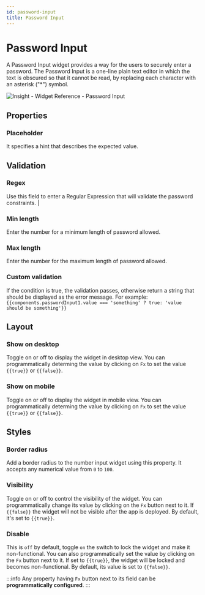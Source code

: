 ```yaml
---
id: password-input
title: Password Input
---
```

# Password Input

A Password Input widget provides a way for the users to securely enter a password. The Password Input is a one-line plain text editor in which the text is obscured so that it cannot be read, by replacing each character with an asterisk ("*") symbol.

<div style={{textAlign: 'center'}}>

![Insight - Widget Reference - Password Input](/_images/insight2/widgets/password-input/password-input.gif)

</div>

## Properties

### Placeholder

It specifies a hint that describes the expected value.

## Validation

### Regex

Use this field to enter a Regular Expression that will validate the password constraints. |
### Min length

Enter the number for a minimum length of password allowed.

### Max length

Enter the number for the maximum length of password allowed.

### Custom validation

If the condition is true, the validation passes, otherwise return a string that should be displayed as the error message. For example: `{{components.passwordInput1.value === 'something' ? true: 'value should be something'}}`

## Layout

### Show on desktop

Toggle on or off to display the widget in desktop view. You can programmatically determing the value by clicking on `Fx` to set the value `{{true}}` or `{{false}}`.
### Show on mobile

Toggle on or off to display the widget in mobile view. You can programmatically determing the value by clicking on `Fx` to set the value `{{true}}` or `{{false}}`.

## Styles

### Border radius

Add a border radius to the number input widget using this property. It accepts any numerical value from `0` to `100`.

### Visibility

Toggle on or off to control the visibility of the widget. You can programmatically change its value by clicking on the `Fx` button next to it. If `{{false}}` the widget will not be visible after the app is deployed. By default, it's set to `{{true}}`.

### Disable

This is `off` by default, toggle `on` the switch to lock the widget and make it non-functional. You can also programmatically set the value by clicking on the `Fx` button next to it. If set to `{{true}}`, the widget will be locked and becomes non-functional. By default, its value is set to `{{false}}`.

:::info
Any property having `Fx` button next to its field can be **programmatically configured**.
:::
